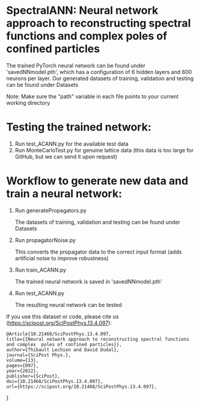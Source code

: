 # SpectralANN: Neural network approach to reconstructing spectral functions and complex poles of confined particles
The trained PyTorch neural network can be found under 'savedNNmodel.pth', which has a configuration of 6 hidden layers and 600 neurons per layer.
Our generated datasets of training, validation and testing can be found under Datasets

Note: Make sure the "path" variable in each file points to your current working directory

# Testing the trained network:
1) Run test_ACANN.py for the available test data
2) Run MonteCarloTest.py for genuine lattice data (this data is too large for GitHub, but we can send it upon request)

# Workflow to generate new data and train a neural network:
1) Run generatePropagators.py

   The datasets of training, validation and testing can be found under Datasets
3) Run propagatorNoise.py

   This converts the propagator data to the correct input format (adds artificial noise to improve robustness)
5) Run train_ACANN.py

   The trained neural network is saved in 'savedNNmodel.pth'
5) Run test_ACANN.py

   The resulting neural network can be tested

If you use this dataset or code, please cite us (https://scipost.org/SciPostPhys.13.4.097):

    @Article{10.21468/SciPostPhys.13.4.097,
	title={{Neural network approach to reconstructing spectral functions and complex  poles of confined particles}},
	author={Thibault Lechien and David Dudal},
	journal={SciPost Phys.},
	volume={13},
	pages={097},
	year={2022},
	publisher={SciPost},
	doi={10.21468/SciPostPhys.13.4.097},
	url={https://scipost.org/10.21468/SciPostPhys.13.4.097},
}
